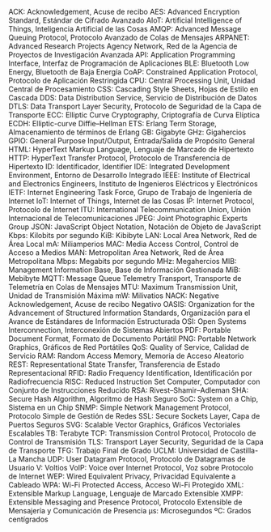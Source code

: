 ACK: Acknowledgement, Acuse de recibo
AES: Advanced Encryption Standard, Estándar de Cifrado Avanzado
AIoT: Artificial Intelligence of Things, Inteligencia Artificial de las Cosas
AMQP: Advanced Message Queuing Protocol, Protocolo Avanzado de Colas de Mensajes
ARPANET: Advanced Research Projects Agency Network, Red de la Agencia de Proyectos de Investigación Avanzada
API: Application Programming Interface, Interfaz de Programación de Aplicaciones
BLE: Bluetooth Low Energy, Bluetooth de Baja Energía
CoAP: Constrained Application Protocol, Protocolo de Aplicación Restringida
CPU: Central Processing Unit, Unidad Central de Procesamiento
CSS: Cascading Style Sheets, Hojas de Estilo en Cascada
DDS: Data Distribution Service, Servicio de Distribución de Datos
DTLS: Data Transport Layer Security, Protocolo de Seguridad de la Capa de Transporte
ECC: Elliptic Curve Cryptography, Criptografía de Curva Elíptica
ECDH: Elliptic-curve Diffie–Hellman
ETS: Erlang Term Storage, Almacenamiento de términos de Erlang
GB: Gigabyte
GHz: Gigahercios
GPIO: General Purpose Input/Output, Entrada/Salida de Propósito General
HTML: HyperText Markup Language, Lenguaje de Marcado de Hipertexto
HTTP: HyperText Transfer Protocol, Protocolo de Transferencia de Hipertexto
ID: Identificador, Identifier
IDE: Integrated Development Environment, Entorno de Desarrollo Integrado
IEEE: Institute of Electrical and Electronics Engineers, Instituto de Ingenieros Eléctricos y Electrónicos
IETF: Internet Engineering Task Force, Grupo de Trabajo de Ingeniería de Internet
IoT: Internet of Things, Internet de las Cosas
IP: Internet Protocol, Protocolo de Internet
ITU: International Telecommunication Union, Unión Internacional de Telecomunicaciones
JPEG: Joint Photographic Experts Group
JSON: JavaScript Object Notation, Notación de Objeto de JavaScript
Kbps: Kilobits por segundo
KiB: Kibibyte
LAN: Local Area Network, Red de Área Local
mA: Miliamperios
MAC: Media Access Control, Control de Acceso a Medios
MAN: Metropolitan Area Network, Red de Área Metropolitana
Mbps: Megabits por segundo
MHz: Megahercios
MIB: Management Information Base, Base de Información Gestionada
MiB: Mebibyte
MQTT: Message Queue Telemetry Transport, Transporte de Telemetría en Colas de Mensajes
MTU: Maximum Transmission Unit, Unidad de Transmisión Máxima
mW: Milivatios
NACK: Negative Acknowledgement, Acuse de recibo Negativo
OASIS: Organization for the Advancement of Structured Information Standards, Organización para el Avance de Estándares de Información Estructurada
OSI: Open Systems Interconnection, Interconexión de Sistemas Abiertos
PDF: Portable Document Format, Formato de Documento Portátil
PNG: Portable Network Graphics, Gráficos de Red Portátiles
QoS: Quality of Service, Calidad de Servicio
RAM: Random Access Memory, Memoria de Acceso Aleatorio
REST: Representational State Transfer, Transferencia de Estado Representacional
RFID: Radio Frequency Identification, Identificación por Radiofrecuencia
RISC: Reduced Instruction Set Computer, Computador con Conjunto de Instrucciones Reducido
RSA: Rivest–Shamir–Adleman
SHA: Secure Hash Algorithm, Algoritmo de Hash Seguro
SoC: System on a Chip, Sistema en un Chip
SNMP: Simple Network Management Protocol, Protocolo Simple de Gestión de Redes
SSL: Secure Sockets Layer, Capa de Puertos Seguros
SVG: Scalable Vector Graphics, Gráficos Vectoriales Escalables
TB: Terabyte
TCP: Transmission Control Protocol, Protocolo de Control de Transmisión
TLS: Transport Layer Security, Seguridad de la Capa de Transporte
TFG: Trabajo Final de Grado
UCLM: Universidad de Castilla-La Mancha
UDP: User Datagram Protocol, Protocolo de Datagramas de Usuario
V: Voltios
VoIP: Voice over Internet Protocol, Voz sobre Protocolo de Internet
WEP: Wired Equivalent Privacy, Privacidad Equivalente a Cableado
WPA: Wi-Fi Protected Access, Acceso Wi-Fi Protegido
XML: Extensible Markup Language, Lenguaje de Marcado Extensible
XMPP: Extensible Messaging and Presence Protocol, Protocolo Extensible de Mensajería y Comunicación de Presencia
μs: Microsegundos
ºC: Grados centígrados
